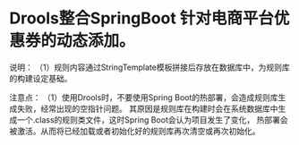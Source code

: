 # Drools整合SpringBoot 针对电商平台优惠券的动态添加。
 
说明：
（1）规则内容通过StringTemplate模板拼接后存放在数据库中，为规则库的构建设定基础。

注意点：
（1）使用Drools时，不要使用Spring Boot的热部署，会造成规则库生成失败，经常出现的空指针问题。
其原因是规则库在构建时会在系统数据库中生成一个.class的规则类文件，这时Spring Boot会认为项目发生了变化，
热部署会被激活。从而将已经加载或者初始化好的规则库再次清空或再次初始化。
